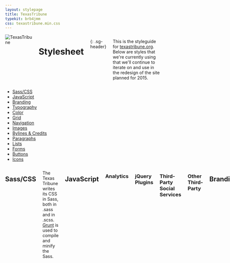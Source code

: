 ```yaml
---
layout: stylepage
title: TexasTribune
typekit: brb4jmm
css: texastribune.min.css
---
```



<!-- masthead -->
<div class="masthead sixteen columns">
  <img class="logo" src="https://s3.amazonaws.com/static.texastribune.org/common/images/logo.jpg" title="TexasTribune">

Stylesheet
==========
{: .sg-header}

This is the styleguide for [texastribune.org](http://www.texastribune.org).
Below are styles that we're currently using that we'll continue to iterate on
and use in the redesign of the site planned for 2015.

</div><!-- end masthead -->

<div class="four columns"><div id='side-nav'><!-- side nav -->

* [Sass/CSS](#sass)
* [JavaScript](#javascript)
* [Branding](#branding)
* [Typography](#typography)
* [Color](#color)
* [Grid](#grid)
* [Navigation](#navigation)
* [Images](#images)
* [Bylines & Credits](#bylines--credits)
* [Paragraphs](#paragraphs)
* [Lists](#lists)
* [Forms](#forms)
* [Buttons](#buttons)
* [Icons](#icons)

</div></div><!-- end side nav -->

<div class="twelve columns omega"><!-- main -->


Sass/CSS
--------

The Texas Tribune writes its CSS in Sass, both in .sass and in .scss. [Grunt](http://gruntjs.com/) is used to compile and minify the Sass.


JavaScript
----------

### Analytics

### jQuery Plugins

### Third-Party Social Services

### Other Third-Party


Branding
--------

### Logos

Masthead logo

![The Texas Tribune](https://s3.amazonaws.com/static.texastribune.org/common/images/logo.png)

5th anniversary masthead logo

![The Texas Tribune 5th Anniversary](https://s3.amazonaws.com/static.texastribune.org/media/logos/TT-5thAnniversary-logo.png)

Bug

![The Texas Tribune](http://static.texastribune.org/favicon/texastribune.org.png)

### CTAs

Membership ribbon

![Join Us](http://static.texastribune.org/media/membership/TT-FMD14-JoinUs-btn001.png)

Typography
----------

### Typekit

The Texas Tribune has its own font kit through Typekit that supplies the fonts for the site. Typekit is loaded at the top of base.html to avoid a flash of unstyled content (FOUC) when it comes to fonts.

### Stories

Stories use Georgia, Times and serif. These fonts can be added with the `serif`
mixin.

```sass
.example-class
  +serif
```


Color
-----

<div class="swatch three columns column">
  <div class="colorfield" style="background: #ffcc20;"></div>
  <span class="label">Tribune yellow<br/>$trib_yellow<br/>#ffcc20</span>
</div>
<div class="swatch three columns column">
  <div class="colorfield" style="background: #008990;"></div>
  <span class="label">Tribune teal<br/>$trib_teal<br/>#008990</span>
</div>
<!-- DELETEME shouldn't need a clear here -->
<div style="clear: both;"></div>


Grid
----

The site uses its own twelve-column grid system. Below is an example of the
code used to create a twelve-column row.

```html
<div class="grid">
  <div class="cell w-12">
    insert elements here
  </div>
</div>
```
Below is an example of the code used to create a row composed of two six-column
halves.

```html
<div class="grid">
  <div class="cell w-6">
    insert left elements
  </div>
  <div class="cell w-6">
    insert right elements
  </div>
</div>
```

This grid can be divided up into any number of columns as long as they add up
to twelve. On mobile devices, each div with the class of `cell` becomes its own
row.


Navigation
----------


Images
------


Bylines & Credits
-----------------


Paragraphs
----------


Lists
-----


Forms
-----


Buttons
-------

These buttons are used throughout the site.

### Info Button

This button is used to link to more information throughout the site. By
default, this button is Tribune yellow. On hover, the button lightens by
10%.

<div>
  <a class="btn_info">Button</a>
</div>

```html
<div>
  <a class="btn_info">Button</a>
</div>
```

Icons
-----

</div><!-- end main -->
